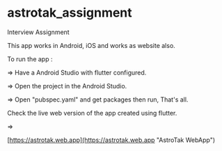 # astrotak_assignment

Interview Assignment


This app works in Android, iOS and works as website also.

To run the app :

=> Have a Android Studio with flutter configured.

=> Open the project in the Android Studio.

=> Open "pubspec.yaml" and get packages then run, That's all.



Check the live web version of the app created using flutter.

=>

[https://astrotak.web.app](https://astrotak.web.app "AstroTak WebApp")
